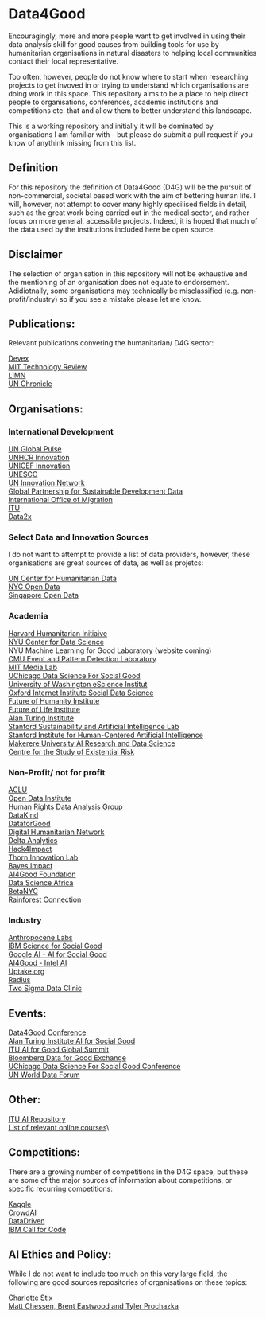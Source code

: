 # Data4Good

Encouragingly, more and more people want to get involved in using their data analysis skill for good causes from building tools for use by humanitarian organisations in natural disasters to helping local communities contact their local representative.

Too often, however, people do not know where to start when researching projects to get invoved in or trying to understand which organisations are doing work in this space. This repository aims to be a place to help direct people to organisations, conferences, academic institutions and competitions etc. that and allow them to better understand this landscape.

This is a working repository and initially it will be dominated by organisations I am familiar with - but please do submit a pull request if you know of anythink missing from this list.

## Definition

For this repository the definition of Data4Good (D4G) will be the pursuit of non-commercial, societal based work with the aim of bettering human life. I will, however, not attempt to cover many highly specilised fields in detail, such as the great work being carried out in the medical sector, and rather focus on more general, accessible projects. Indeed, it is hoped that much of the data used by the institutions included here be open source.

## Disclaimer

The selection of organisation in this repository will not be exhaustive and the mentioning of an organisation does not equate to endorsement. Adidiotnally, some organisations may technically be misclassified (e.g. non-profit/industry) so if you see a mistake please let me know.

## Publications:

Relevant publications convering the humanitarian/ D4G sector:

[Devex](https://devex.com)\
[MIT Technology Review](https://www.technologyreview.com)\
[LIMN](https://limn.it)\
[UN Chronicle](https://unchronicle.un.org)

## Organisations:

### International Development

[UN Global Pulse](https://www.unglobalpulse.org)\
[UNHCR Innovation](https://www.unhcr.org/innovation/)\
[UNICEF Innovation](https://www.unicef.org/innovation/)\
[UNESCO](https://en.unesco.org/artificial-intelligence)\
[UN Innovation Network](https://www.uninnovation.network)\
[Global Partnership for Sustainable Development Data](http://www.data4sdgs.org/index.php/)\
[International Office of Migration](https://www.iom.int)\
[ITU](https://www.itu.int/en/Pages/default.aspx)\
[Data2x](https://www.data2x.org)

### Select Data and Innovation Sources

I do not want to attempt to provide a list of data providers, however, these organisations are great sources of data, as well as projetcs:

[UN Center for Humanitarian Data](https://centre.humdata.org)\
[NYC Open Data](https://opendata.cityofnewyork.us)\
[Singapore Open Data](https://data.gov.sg)

### Academia

[Harvard Humanitarian Initiaive](https://hhi.harvard.edu)\
[NYU Center for Data Science](https://cds.nyu.edu)\
NYU Machine Learning for Good Laboratory (website coming)\
[CMU Event and Pattern Detection Laboratory](https://epdlab.heinz.cmu.edu)\
[MIT Media Lab](https://www.media.mit.edu)\
[UChicago Data Science For Social Good](https://dssg.uchicago.edu)\
[University of Washington eScience Institut](https://escience.washington.edu/escience-research-features/)\
[Oxford Internet Institute Social Data Science](https://www.oii.ox.ac.uk/research/social-data-science/)\
[Future of Humanity Institute](https://www.fhi.ox.ac.uk)\
[Future of Life Institute](https://futureoflife.org)\
[Alan Turing Institute](https://www.turing.ac.uk/collaborate-turing/data-science-social-good)\
[Stanford Sustainability and Artificial Intelligence Lab](http://sustain.stanford.edu/predicting-poverty/)\
[Stanford Institute for Human-Centered Artificial Intelligence](https://hai.stanford.edu)\
[Makerere University AI Research and Data Science](http://air.ug)\
[Centre for the Study of Existential Risk](https://www.cser.ac.uk)
 

### Non-Profit/ not for profit

[ACLU](https://www.aclu.org)\
[Open Data Institute](https://theodi.org)\
[Human Rights Data Analysis Group](https://hrdag.org)\
[DataKind](https://www.datakind.org)\
[DataforGood](https://dataforgood.ca)\
[Digital Humanitarian Network](http://digitalhumanitarians.com)\
[Delta Analytics](http://www.deltanalytics.org)\
[Hack4Impact](https://hack4impact.org)\
[Thorn Innovation Lab](https://www.thorn.org)\
[Bayes Impact](https://www.bayesimpact.org/en/)\
[AI4Good Foundation](https://ai4good.org)\
[Data Science Africa](http://www.datascienceafrica.org)\
[BetaNYC](https://beta.nyc)\
[Rainforest Connection](https://rfcx.org/home)

### Industry

[Anthropocene Labs](https://www.anthropo.co)\
[IBM Science for Social Good](https://www.research.ibm.com/science-for-social-good/)\
[Google AI - AI for Social Good](https://ai.google/social-good)\
[AI4Good - Intel AI](https://www.intel.ai/ai4socialgood/#gs.17chy5)\
[Uptake.org](https://www.uptake.org/index.html)\
[Radius](https://radius.com/data-for-good/)\
[Two Sigma Data Clinic](https://www.twosigma.com/about/data-clinic/)

## Events:

[Data4Good Conference](https://www.data4goodconf.org.uk)\
[Alan Turing Institute AI for Social Good](https://www.turing.ac.uk/events/ai-social-good)\
[ITU AI for Good Global Summit](https://www.itu.int/en/ITU-T/AI/2018/Pages/default.aspx)\
[Bloomberg Data for Good Exchange](https://www.bloomberg.com/company/d4gx/)\
[UChicago Data Science For Social Good Conference](https://dssg.uchicago.edu/data-science-for-social-good-conference-2017/agenda/)\
[UN World Data Forum](https://undataforum.org)

## Other:
[ITU AI Repository](https://www.itu.int/en/ITU-T/AI/Pages/ai-repository.aspx)\
[List of relevant online courses](https://docs.google.com/document/d/1ZGv2QmnBGZMwpK4wll6-RwyCc9WAnniua_Bmbq1IedQ/edit)\

## Competitions:

There are a growing number of competitions in the D4G space, but these are some of the major sources of information about competitions, or specific recurring competitions:

[Kaggle](https://www.kaggle.com)\
[CrowdAI](https://www.crowdai.org)\
[DataDriven](https://www.drivendata.org)\
[IBM Call for Code](https://callforcode.org)

## AI Ethics and Policy:

While I do not want to include too much on this very large field, the following are good sources repositories of organisations on these topics:

[Charlotte Stix](https://www.charlottestix.com/ai-policy-resources)\
[Matt Chessen, Brent Eastwood and Tyler Prochazka](https://docs.google.com/document/d/1DtzQsNBhkbo4TIYceMuKU2_55v2yfdLq0bC_xAW0HC4/pub)
